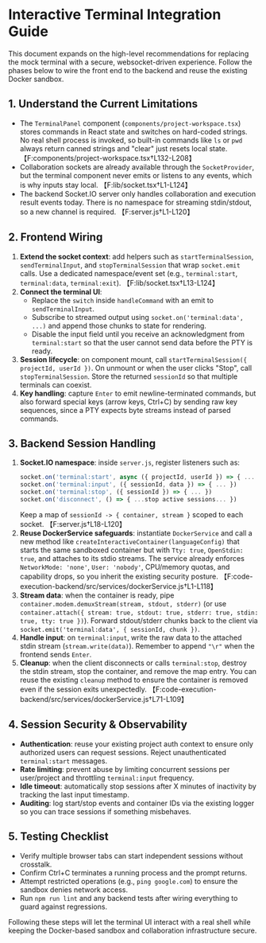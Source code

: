 # Interactive Terminal Integration Guide

This document expands on the high-level recommendations for replacing the mock terminal with a secure, websocket-driven experience. Follow the phases below to wire the front end to the backend and reuse the existing Docker sandbox.

## 1. Understand the Current Limitations
- The `TerminalPanel` component (`components/project-workspace.tsx`) stores commands in React state and switches on hard-coded strings. No real shell process is invoked, so built-in commands like `ls` or `pwd` always return canned strings and "clear" just resets local state. 【F:components/project-workspace.tsx†L132-L208】
- Collaboration sockets are already available through the `SocketProvider`, but the terminal component never emits or listens to any events, which is why inputs stay local. 【F:lib/socket.tsx†L1-L124】
- The backend Socket.IO server only handles collaboration and execution result events today. There is no namespace for streaming stdin/stdout, so a new channel is required. 【F:server.js†L1-L120】

## 2. Frontend Wiring
1. **Extend the socket context**: add helpers such as `startTerminalSession`, `sendTerminalInput`, and `stopTerminalSession` that wrap `socket.emit` calls. Use a dedicated namespace/event set (e.g., `terminal:start`, `terminal:data`, `terminal:exit`). 【F:lib/socket.tsx†L13-L124】
2. **Connect the terminal UI**:
   - Replace the `switch` inside `handleCommand` with an emit to `sendTerminalInput`.
   - Subscribe to streamed output using `socket.on('terminal:data', ...)` and append those chunks to state for rendering.
   - Disable the input field until you receive an acknowledgment from `terminal:start` so that the user cannot send data before the PTY is ready.
3. **Session lifecycle**: on component mount, call `startTerminalSession({ projectId, userId })`. On unmount or when the user clicks "Stop", call `stopTerminalSession`. Store the returned `sessionId` so that multiple terminals can coexist.
4. **Key handling**: capture `Enter` to emit newline-terminated commands, but also forward special keys (arrow keys, Ctrl+C) by sending raw key sequences, since a PTY expects byte streams instead of parsed commands.

## 3. Backend Session Handling
1. **Socket.IO namespace**: inside `server.js`, register listeners such as:
   ```js
   socket.on('terminal:start', async ({ projectId, userId }) => { ... })
   socket.on('terminal:input', ({ sessionId, data }) => { ... })
   socket.on('terminal:stop', ({ sessionId }) => { ... })
   socket.on('disconnect', () => { ...stop active sessions... })
   ```
   Keep a map of `sessionId -> { container, stream }` scoped to each socket. 【F:server.js†L18-L120】
2. **Reuse DockerService safeguards**: instantiate `DockerService` and call a new method like `createInteractiveContainer(languageConfig)` that starts the same sandboxed container but with `Tty: true`, `OpenStdin: true`, and attaches to its stdio streams. The service already enforces `NetworkMode: 'none'`, `User: 'nobody'`, CPU/memory quotas, and capability drops, so you inherit the existing security posture. 【F:code-execution-backend/src/services/dockerService.js†L1-L118】
3. **Stream data**: when the container is ready, pipe `container.modem.demuxStream(stream, stdout, stderr)` (or use `container.attach({ stream: true, stdout: true, stderr: true, stdin: true, tty: true })`). Forward stdout/stderr chunks back to the client via `socket.emit('terminal:data', { sessionId, chunk })`.
4. **Handle input**: on `terminal:input`, write the raw data to the attached stdin stream (`stream.write(data)`). Remember to append `"\r"` when the frontend sends `Enter`.
5. **Cleanup**: when the client disconnects or calls `terminal:stop`, destroy the stdin stream, stop the container, and remove the map entry. You can reuse the existing `cleanup` method to ensure the container is removed even if the session exits unexpectedly. 【F:code-execution-backend/src/services/dockerService.js†L71-L109】

## 4. Session Security & Observability
- **Authentication**: reuse your existing project auth context to ensure only authorized users can request sessions. Reject unauthenticated `terminal:start` messages.
- **Rate limiting**: prevent abuse by limiting concurrent sessions per user/project and throttling `terminal:input` frequency.
- **Idle timeout**: automatically stop sessions after X minutes of inactivity by tracking the last input timestamp.
- **Auditing**: log start/stop events and container IDs via the existing logger so you can trace sessions if something misbehaves.

## 5. Testing Checklist
- Verify multiple browser tabs can start independent sessions without crosstalk.
- Confirm Ctrl+C terminates a running process and the prompt returns.
- Attempt restricted operations (e.g., `ping google.com`) to ensure the sandbox denies network access.
- Run `npm run lint` and any backend tests after wiring everything to guard against regressions.

Following these steps will let the terminal UI interact with a real shell while keeping the Docker-based sandbox and collaboration infrastructure secure.
